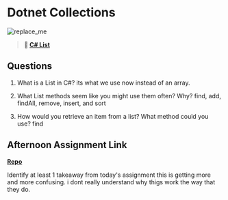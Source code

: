 # Dotnet Collections

![replace_me](https://codeworks.blob.core.windows.net/public/assets/img/illustrations/placeholder.svg)

> **📖 [C# List](https://codeworksacademy.com/fs-student-guide/resources/wk10/02-List-Methods)**

## Questions

1. What is a List in C#?
its  what we use now instead of an array. 

2. What List methods seem like you might use them often? Why?
find, add, findAll, remove, insert, and sort

3. How would you retrieve an item from a list? What method could you use?
find 
## Afternoon Assignment Link

**[Repo](https://github.com/hannahprather/<ASSIGNMENT_REPO>)**

Identify at least 1 takeaway from today's assignment
this is getting more and more confusing. i dont really understand why thigs work the way that they do. 